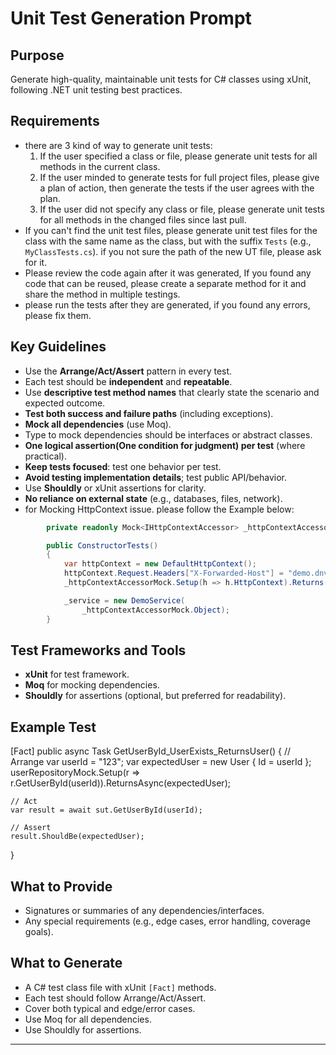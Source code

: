 # Unit Test Generation Prompt

## Purpose
Generate high-quality, maintainable unit tests for C# classes using xUnit, following .NET unit testing best practices.
## Requirements
- there are 3 kind of way to generate unit tests:
  1. If the user specified a class or file, please generate unit tests for all methods in the current class.
  2. If the user minded to generate tests for full project files, please give a plan of action, then generate the tests if the user agrees with the plan.
  3. If the user did not specify any class or file, please generate unit tests for all methods in the changed files since last pull.
- If you can't find the unit test files, please generate unit test files for the class with the same name as the class, but with the suffix `Tests` (e.g., `MyClassTests.cs`). if you not sure the path of the new UT file, please ask for it.
- Please review the code again after it was generated, If you found any code that can be reused, please create a separate method for it and share the method in multiple testings.
- please run the tests after they are generated, if you found any errors, please fix them.

## Key Guidelines
- Use the **Arrange/Act/Assert** pattern in every test.
- Each test should be **independent** and **repeatable**.
- Use **descriptive test method names** that clearly state the scenario and expected outcome.
- **Test both success and failure paths** (including exceptions).
- **Mock all dependencies** (use Moq).
- Type to mock dependencies should be interfaces or abstract classes.
- **One logical assertion(One condition for judgment) per test** (where practical).
- **Keep tests focused**: test one behavior per test.
- **Avoid testing implementation details**; test public API/behavior.
- Use **Shouldly** or xUnit assertions for clarity.
- **No reliance on external state** (e.g., databases, files, network).
- for Mocking HttpContext issue. please follow the Example below:
```csharp
        private readonly Mock<IHttpContextAccessor> _httpContextAccessorMock = new();

        public ConstructorTests()
        {            
            var httpContext = new DefaultHttpContext();
            httpContext.Request.Headers["X-Forwarded-Host"] = "demo.dnv.com"; // Mock headers
            _httpContextAccessorMock.Setup(h => h.HttpContext).Returns(httpContext);

            _service = new DemoService(
                _httpContextAccessorMock.Object);
        }
```

## Test Frameworks and Tools
- **xUnit** for test framework.
- **Moq** for mocking dependencies.
- **Shouldly** for assertions (optional, but preferred for readability).

## Example Test
[Fact]
public async Task GetUserById_UserExists_ReturnsUser()
{
    // Arrange
    var userId = "123";
    var expectedUser = new User { Id = userId };
    userRepositoryMock.Setup(r => r.GetUserById(userId)).ReturnsAsync(expectedUser);
    
    // Act
    var result = await sut.GetUserById(userId);

    // Assert
    result.ShouldBe(expectedUser);
}

## What to Provide
- Signatures or summaries of any dependencies/interfaces.
- Any special requirements (e.g., edge cases, error handling, coverage goals).

## What to Generate
- A C# test class file with xUnit `[Fact]` methods.
- Each test should follow Arrange/Act/Assert.
- Cover both typical and edge/error cases.
- Use Moq for all dependencies.
- Use Shouldly for assertions.

---